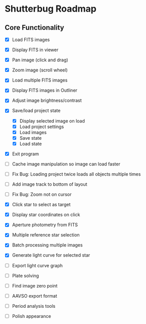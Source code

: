 # Shutterbug Roadmap

## Core Functionality
- [x] Load FITS images
- [x] Display FITS in viewer
- [x] Pan image (click and drag)
- [x] Zoom image (scroll wheel)
- [x] Load multiple FITS images
- [x] Display FITS images in Outliner
- [x] Adjust image brightness/contrast
- [x] Save/load project state
    - [x] Display selected image on load
    - [x] Load project settings
    - [x] Load images
    - [x] Save state
    - [x] Load state
- [x] Exit program
- [ ] Cache image manipulation so image can load faster
- [ ] Fix Bug: Loading project twice loads all objects multiple times
- [ ] Add image track to bottom of layout
- [ ] Fix Bug: Zoom not on cursor
- [x] Click star to select as target
- [x] Display star coordinates on click
- [x] Aperture photometry from FITS
- [x] Multiple reference star selection
- [x] Batch processing multiple images
- [x] Generate light curve for selected star
- [ ] Export light curve graph
- [ ] Plate solving
- [ ] Find image zero point
- [ ] AAVSO export format
- [ ] Period analysis tools
- [ ] Polish appearance

